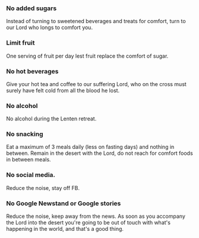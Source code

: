 ### No added sugars
Instead of turning to sweetened beverages and treats for comfort, turn to our Lord who longs to comfort you.

### Limit fruit
One serving of fruit per day lest fruit replace the comfort of sugar.

### No hot beverages
Give your hot tea and coffee to our suffering Lord, who on the cross must surely have felt cold from all the blood he lost.

### No alcohol
No alcohol during the Lenten retreat.

### No snacking
Eat a maximum of 3 meals daily (less on fasting days) and nothing in between. Remain in the desert with the Lord, do not reach for comfort foods in between meals.

### No social media.
Reduce the noise, stay off FB.

### No Google Newstand or Google stories
Reduce the noise, keep away from the news. As soon as you accompany the Lord into the desert you're going to be out of touch with what's happening in the world, and that's a good thing.
